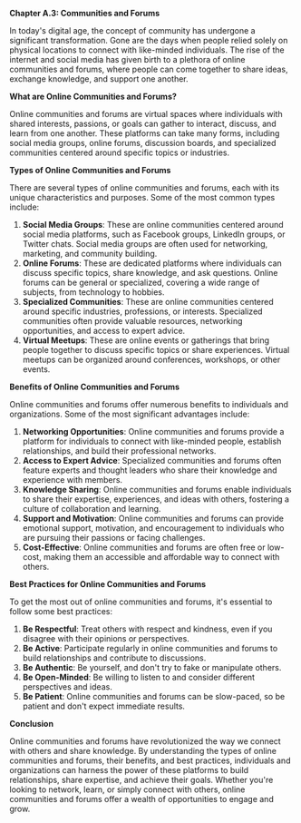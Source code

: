<p><strong>Chapter A.3: Communities and Forums</strong></p>

<p>In today's digital age, the concept of community has undergone a significant transformation. Gone are the days when people relied solely on physical locations to connect with like-minded individuals. The rise of the internet and social media has given birth to a plethora of online communities and forums, where people can come together to share ideas, exchange knowledge, and support one another.</p>

<p><strong>What are Online Communities and Forums?</strong></p>

<p>Online communities and forums are virtual spaces where individuals with shared interests, passions, or goals can gather to interact, discuss, and learn from one another. These platforms can take many forms, including social media groups, online forums, discussion boards, and specialized communities centered around specific topics or industries.</p>

<p><strong>Types of Online Communities and Forums</strong></p>

<p>There are several types of online communities and forums, each with its unique characteristics and purposes. Some of the most common types include:</p>

<ol>
<li><strong>Social Media Groups</strong>: These are online communities centered around social media platforms, such as Facebook groups, LinkedIn groups, or Twitter chats. Social media groups are often used for networking, marketing, and community building.</li>
<li><strong>Online Forums</strong>: These are dedicated platforms where individuals can discuss specific topics, share knowledge, and ask questions. Online forums can be general or specialized, covering a wide range of subjects, from technology to hobbies.</li>
<li><strong>Specialized Communities</strong>: These are online communities centered around specific industries, professions, or interests. Specialized communities often provide valuable resources, networking opportunities, and access to expert advice.</li>
<li><strong>Virtual Meetups</strong>: These are online events or gatherings that bring people together to discuss specific topics or share experiences. Virtual meetups can be organized around conferences, workshops, or other events.</li>
</ol>

<p><strong>Benefits of Online Communities and Forums</strong></p>

<p>Online communities and forums offer numerous benefits to individuals and organizations. Some of the most significant advantages include:</p>

<ol>
<li><strong>Networking Opportunities</strong>: Online communities and forums provide a platform for individuals to connect with like-minded people, establish relationships, and build their professional networks.</li>
<li><strong>Access to Expert Advice</strong>: Specialized communities and forums often feature experts and thought leaders who share their knowledge and experience with members.</li>
<li><strong>Knowledge Sharing</strong>: Online communities and forums enable individuals to share their expertise, experiences, and ideas with others, fostering a culture of collaboration and learning.</li>
<li><strong>Support and Motivation</strong>: Online communities and forums can provide emotional support, motivation, and encouragement to individuals who are pursuing their passions or facing challenges.</li>
<li><strong>Cost-Effective</strong>: Online communities and forums are often free or low-cost, making them an accessible and affordable way to connect with others.</li>
</ol>

<p><strong>Best Practices for Online Communities and Forums</strong></p>

<p>To get the most out of online communities and forums, it's essential to follow some best practices:</p>

<ol>
<li><strong>Be Respectful</strong>: Treat others with respect and kindness, even if you disagree with their opinions or perspectives.</li>
<li><strong>Be Active</strong>: Participate regularly in online communities and forums to build relationships and contribute to discussions.</li>
<li><strong>Be Authentic</strong>: Be yourself, and don't try to fake or manipulate others.</li>
<li><strong>Be Open-Minded</strong>: Be willing to listen to and consider different perspectives and ideas.</li>
<li><strong>Be Patient</strong>: Online communities and forums can be slow-paced, so be patient and don't expect immediate results.</li>
</ol>

<p><strong>Conclusion</strong></p>

<p>Online communities and forums have revolutionized the way we connect with others and share knowledge. By understanding the types of online communities and forums, their benefits, and best practices, individuals and organizations can harness the power of these platforms to build relationships, share expertise, and achieve their goals. Whether you're looking to network, learn, or simply connect with others, online communities and forums offer a wealth of opportunities to engage and grow.</p>
